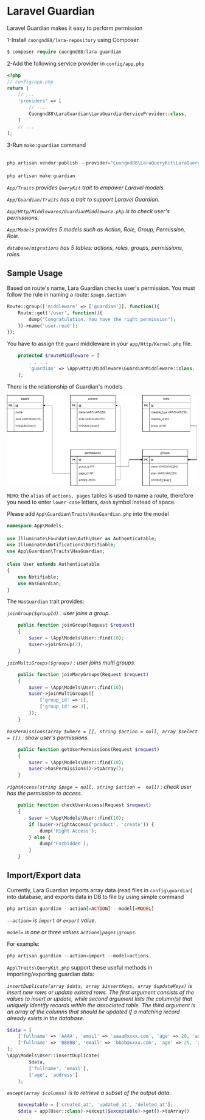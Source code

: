 # Laravel Guardian

Laravel Guardian makes it easy to perform permission

1-Install `cuongnd88/lara-repository` using Composer.

```php
$ composer require cuongnd88/lara-guardian
```

2-Add the following service provider in `config/app.php`

```php
<?php
// config/app.php
return [
    // ...
    'providers' => [
        // ...
        Cuongnd88\LaraGuardian\LaraGuardianServiceProvider::class,
    ]
    // ...
];
```

3-Run `make:guardian` command

```php

php artisan vendor:publish --provider="Cuongnd88\LaraQueryKit\LaraQueryKitServiceProvider"

php artisan make:guardian

```

_`App/Traits` provides `QueryKit` trait to empower Laravel models._

_`App/Guardian/Traits` has a trait to support Laravel Guardian._

_`App/Http/Middlewares/GuardianMiddleware.php` is to check user's permissions._

_`App/Models` provides 5 models such as Action, Role, Group, Permission, Role._

_`database/migrations` has 5 tables: actions, roles, groups, permissions, roles._


## Sample Usage


Based on route's name, Lara Guardian checks user's permission. You must follow the rule in naming a route: `$page.$action`

```php
Route::group(['middleware' => ['guardian']], function(){
    Route::get('/user', function(){
        dump("Congratulation. You have the right permission");
    })->name('user.read');
});
```

You have to assign the `guard` middleware in your `app/Http/Kernel.php` file.

```php
    protected $routeMiddleware = [
    	. . . .
        'guardian' => \App\Http\Middleware\GuardianMiddleware::class,
    ];

```

There is the relationship of Guardian's models

![Guardian models](ERD-Laravel-Guardian.png)

`MEMO`: the `alias` of `actions, pages` tables is used to name a route, therefore you need to enter `lower-case` letters, `dash` symbol instead of space.


Please add `App\Guardian\Traits\HasGuardian.php` into the model

```php
namespace App\Models;

use Illuminate\Foundation\Auth\User as Authenticatable;
use Illuminate\Notifications\Notifiable;
use App\Guardian\Traits\HasGuardian;

class User extends Authenticatable
{
    use Notifiable;
    use HasGuardian;
}
```


The `HasGuardian` trait provides:

_`joinGroup($groupId)` : user joins a group._

```php
    public function joinGroup(Request $request)
    {
        $user = \App\Models\User::find(10);
        $user->joinGroup(2);
    }
```

_`joinMultiGroups($groups)` : user joins multi groups._

```php
    public function joinManyGroups(Request $request)
    {
        $user = \App\Models\User::find(10);
        $user->joinMultiGroups([
            ['group_id' => 1],
            ['group_id' => 3],
        ]);
    }
```

_`hasPermissions(array $where = [], string $action = null, array $select = [])` : show user's permissions._

```php
    public function getUserPermissions(Request $request)
    {
        $user = \App\Models\User::find(10);
        $user->hasPermissions()->toArray();
    }
```

_`rightAccess(string $page = null, string $action =  null)` : check user has the permission to access._

```php
    public function checkUserAccess(Request $request)
    {
        $user = \App\Models\User::find(10);
        if ($user->rightAccess('product', 'create')) {
        	dump('Right Access');
        } else {
        	dump('Forbidden');
        }
    }
```


## Import/Export data

Currently, Lara Guardian imports array data (read files in `config\guardian`) into database, and exports data in DB to file by using simple command

```php
php artisan guardian --action[=ACTION] --model[=MODEL]
```

_`--action=` is `import` or `export` value._

_`model=` is one or three values `actions|pages|groups`._

For example:

```php
php artisan guardian --action=import --model=actions
```

`App\Traits\QueryKit.php` support these useful methods in importing/exporting guardian data:

_`insertDuplicate(array $data, array $insertKeys, array $updateKeys)` is insert new rows or update existed rows. The first argument consists of the values to insert or update, while second argument lists the column(s) that uniquely identify records within the associated table. The third argument is an array of the columns that should be updated if a matching record already exists in the database._

```php
$data = [
    ['fullname' => 'AAAA', 'email' => 'aaaa@xxxx.com', 'age' => 20, 'address' => 'WWW'],
    ['fullname' => 'BBBBB', 'email' => 'bbbb@xxxx.com', 'age' => 25, 'address' => 'QQQQ'],
];
\App\Models\User::insertDuplicate(
        $data,
        ['fullname', 'email'],
        ['age', 'address']
    );
```

_`except(array $columns)` is to retrieve a subset of the output data._

```php
	$exceptable = ['created_at', 'updated_at', 'deleted_at'];
	$data = app(User::class)->except($exceptable)->get()->toArray()
```

